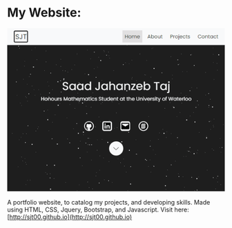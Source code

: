 # My Website:
<div style="text-align:center"><img src="./Preview.PNG" title="Preview" alt="Preview" /></div>

A portfolio website, to catalog my projects, and developing skills.
Made using HTML, CSS, Jquery, Bootstrap, and Javascript.
Visit here: [http://sjt00.github.io](http://sjt00.github.io)
